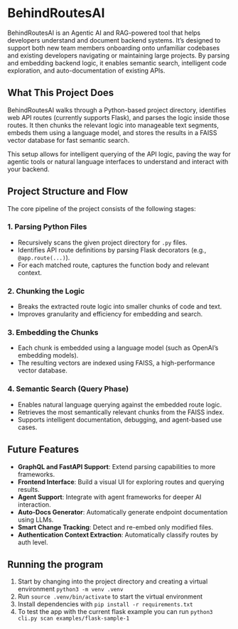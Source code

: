 # BehindRoutesAI

BehindRoutesAI is an Agentic AI and RAG-powered tool that helps developers understand and document backend systems. It’s designed to support both new team members onboarding onto unfamiliar codebases and existing developers navigating or maintaining large projects. By parsing and embedding backend logic, it enables semantic search, intelligent code exploration, and auto-documentation of existing APIs.

## What This Project Does

BehindRoutesAI walks through a Python-based project directory, identifies web API routes (currently supports Flask), and parses the logic inside those routes. It then chunks the relevant logic into manageable text segments, embeds them using a language model, and stores the results in a FAISS vector database for fast semantic search.

This setup allows for intelligent querying of the API logic, paving the way for agentic tools or natural language interfaces to understand and interact with your backend.

## Project Structure and Flow

The core pipeline of the project consists of the following stages:

### 1. Parsing Python Files

- Recursively scans the given project directory for `.py` files.
- Identifies API route definitions by parsing Flask decorators (e.g., `@app.route(...)`).
- For each matched route, captures the function body and relevant context.

### 2. Chunking the Logic

- Breaks the extracted route logic into smaller chunks of code and text.
- Improves granularity and efficiency for embedding and search.

### 3. Embedding the Chunks

- Each chunk is embedded using a language model (such as OpenAI’s embedding models).
- The resulting vectors are indexed using FAISS, a high-performance vector database.

### 4. Semantic Search (Query Phase)

- Enables natural language querying against the embedded route logic.
- Retrieves the most semantically relevant chunks from the FAISS index.
- Supports intelligent documentation, debugging, and agent-based use cases.

## Future Features

- **GraphQL and FastAPI Support**: Extend parsing capabilities to more frameworks.
- **Frontend Interface**: Build a visual UI for exploring routes and querying results.
- **Agent Support**: Integrate with agent frameworks for deeper AI interaction.
- **Auto-Docs Generator**: Automatically generate endpoint documentation using LLMs.
- **Smart Change Tracking**: Detect and re-embed only modified files.
- **Authentication Context Extraction**: Automatically classify routes by auth level.

## Running the program

1. Start by changing into the project directory and creating a virtual environment `python3 -m venv .venv`
2. Run `source .venv/bin/activate` to start the virtual environment
3. Install dependencies with `pip install -r requirements.txt`
4. To test the app with the current flask example you can run `python3 cli.py scan examples/flask-sample-1`
